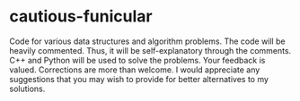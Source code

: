 # cautious-funicular
Code for various data structures and algorithm problems.
The code will be heavily commented. Thus, it will be self-explanatory through the comments. C++ and Python will be used to solve the problems. 
Your feedback is valued. Corrections are more than welcome. I would appreciate any suggestions that you may wish to provide for better alternatives to my solutions.
